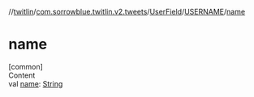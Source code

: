 //[twitlin](../../../index.md)/[com.sorrowblue.twitlin.v2.tweets](../../index.md)/[UserField](../index.md)/[USERNAME](index.md)/[name](name.md)



# name  
[common]  
Content  
val [name](name.md): [String](https://kotlinlang.org/api/latest/jvm/stdlib/kotlin/-string/index.html)  



